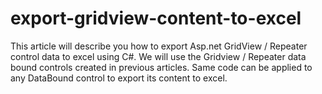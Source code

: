 # export-gridview-content-to-excel
This article will describe you how to export Asp.net GridView / Repeater control data to excel using C#. We will use the Gridview / Repeater data bound controls created in previous articles. Same code can be applied to any DataBound control to export its content to excel.
